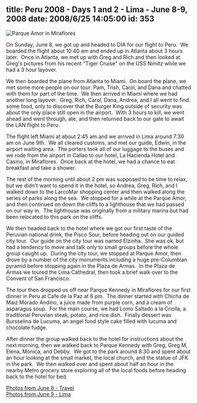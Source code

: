 title: Peru 2008 - Days 1 and 2 - Lima - June 8-9, 2008
date: 2008/6/25 14:05:00
id: 353
---
![Parque Amor in Miraflores](/journal_images/IMG_0274-journal.jpg)

On Sunday, June 8, we got up and headed to DIA for our flight to Peru.  We boarded the flight about 10:40 am and ended up in Atlanta about 3 hours later.  Once in Atlanta, we met up with Greg and Rich and then looked at Greg's pictures from his recent "Tiger Cruise" on the USS Nimitz while we had a 3 hour layover. 

We then boarded the plane from Atlanta to Miami.  On board the plane, we met some more people on our tour: Pam, Trish, Carol, and Dana and chatted with them for part of the time.  We then arrived in Miami where we had another long layover.  Greg, Rich, Carol, Dana, Andrea, and I all went to find some food, only to discover that the Burger King outside of security was about the only place still open in the airport.  With 3 hours to kill, we went ahead and went through, ate, and then returned back to our gate to await the LAN flight to Peru.

The flight left Miami at about 2:45 am and we arrived in Lima around 7:30 am on June 9th.  We all cleared customs, and met our guide, Edwin, in the airport waiting area.  The porters took all of our luggage to the buses and we rode from the airport in Callao to our hotel, La Hacienda Hotel and Casino, in Miraflores.  Once back at the hotel, we had a chance to eat breakfast and take a shower.

The rest of the morning until about 2 pm was supposed to be time to relax, but we didn't want to spend it in the hotel, so Andrea, Greg, Rich, and I walked down to the LarcoMar shopping center and then walked along the series of parks along the sea.  We stopped for a while at the Parque Amor, and then continued on down the cliffs to a lighthouse that we had passed on our way in.  The lighthouse was originally from a military marina but had been relocated to this park on the cliffs.

We then headed back to the hotel where we got our first taste of the Peruvian national drink, the Pisco Sour, before heading out on our guided city tour.  Our guide on the city tour was named Elzinha.  She was ok, but had a tendency to move and talk only to small groups before the whole group caught up.  During the city tour, we stopped at Parque Amor, then drove by a number of the city monuments including a huge pre-Columbian pyramid before stopping again in the Plaza de Armas.  In the Plaza de Armas we toured the Lima Cathedral, then took a brief walk over to the Convent of San Francisco. 

The tour then dropped us off near Parque Kennedy in Miraflores for our first dinner in Peru at Cafe de la Paz at 6 pm.  The dinner started with Chicha de Maiz Morado Andino, a juice made from purple corn, and a cream of asparagus soup.  For the main course, we had Lomo Saltado a la Criolla, a traditional Peruvian steak, potato, and rice dish.  Finally dessert was Bursselina de Lucuma, an angel food style cake filled with lucuma and chocolate fudge.

After dinner the group walked back to the hotel for instructions about the next morning, then we walked back to Parque Kennedy with Greg, Greg M, Elena, Monica, and Debby.  We got to the park around 8:30 and spent about an hour looking at the small market, the local church, and the statue of JFK in the park.  We then walked over and spent about half an hour in the nearby Metro grocery store exploring all of the local foods before heading back to the hotel for bed.

[Photos from June 8 - Travel](PhotoAlbum.aspx?ID=PERU20080608)  
[Photos from June 9 - Lima](PhotoAlbum.aspx?ID=PERU20080609)